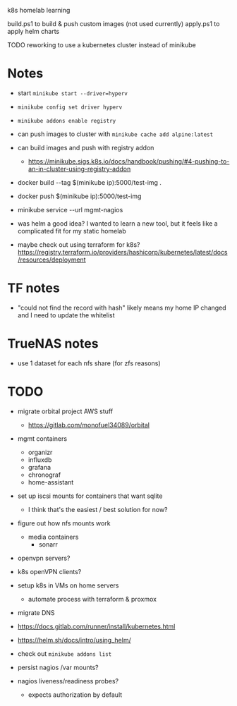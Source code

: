 
k8s homelab learning

build.ps1 to build & push custom images (not used currently)
apply.ps1 to apply helm charts

TODO reworking to use a kubernetes cluster instead of minikube


# Notes

- start `minikube start --driver=hyperv`
- `minikube config set driver hyperv`
- `minikube addons enable registry`

- can push images to cluster with `minikube cache add alpine:latest`

- can build images and push with registry addon
    - https://minikube.sigs.k8s.io/docs/handbook/pushing/#4-pushing-to-an-in-cluster-using-registry-addon

- docker build --tag $(minikube ip):5000/test-img .
- docker push $(minikube ip):5000/test-img

- minikube service --url mgmt-nagios


- was helm a good idea? I wanted to learn a new tool, but it feels like a complicated fit for my static homelab

- maybe check out using terraform for k8s? https://registry.terraform.io/providers/hashicorp/kubernetes/latest/docs/resources/deployment

# TF notes

- "could not find the record with hash" likely means my home IP changed and I need to update the whitelist

# TrueNAS notes

- use 1 dataset for each nfs share (for zfs reasons)

# TODO

- migrate orbital project AWS stuff
    - https://gitlab.com/monofuel34089/orbital

- mgmt containers
    - organizr
    - influxdb
    - grafana
    - chronograf
    - home-assistant
- set up iscsi mounts for containers that want sqlite
    - I think that's the easiest / best solution for now?
- figure out how nfs mounts work
    - media containers
        - sonarr
- openvpn servers?
- k8s openVPN clients?
- setup k8s in VMs on home servers
    - automate process with terraform & proxmox
- migrate DNS

- https://docs.gitlab.com/runner/install/kubernetes.html

- https://helm.sh/docs/intro/using_helm/

- check out `minikube addons list`

- persist nagios /var mounts?
- nagios liveness/readiness probes?
    - expects authorization by default